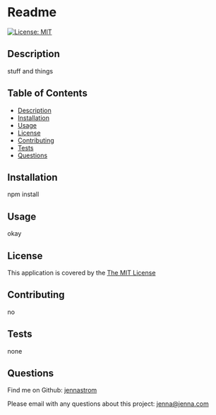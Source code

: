  
# Readme

  [![License: MIT](https://img.shields.io/badge/License-MIT-yellow.svg)](https://opensource.org/licenses/MIT)

## Description
  stuff and things

## Table of Contents
- [Description](#description)
- [Installation](#installation)
- [Usage](#usage)
- [License](#license)
- [Contributing](#contributing)
- [Tests](#tests)
- [Questions](#questions)

## Installation
  npm install

## Usage
  okay  
  

## License
  This application is covered by the [The MIT License](https://opensource.org/license/mit/)
    

## Contributing
  no

## Tests
  none

## Questions
  Find me on Github: [jennastrom](https://github.com/jennastrom)
 
  Please email with any questions about this project: jenna@jenna.com 
